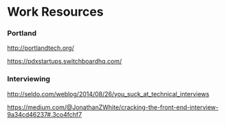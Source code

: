 <h1>Work Resources</h1>

<h3>Portland</h3>

http://portlandtech.org/

https://pdxstartups.switchboardhq.com/

<h3>Interviewing</h3>

http://seldo.com/weblog/2014/08/26/you_suck_at_technical_interviews

https://medium.com/@JonathanZWhite/cracking-the-front-end-interview-9a34cd46237#.3co4fchf7
